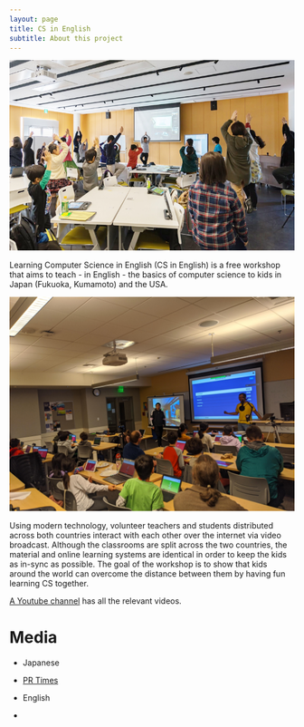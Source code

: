 ```yaml
---
layout: page
title: CS in English
subtitle: About this project
---
```


![Tree Pose](/img/tree.jpg)

Learning Computer Science in English (CS in English) is a free
workshop that aims to teach - in English - the basics of computer
science to kids in Japan (Fukuoka, Kumamoto) and the USA.

![Kahoot](/img/201912Kahoot.jpg)

Using modern technology, volunteer teachers and students distributed
across both countries interact with each other over the internet via
video broadcast. Although the classrooms are split across the two
countries, the material and online learning systems are identical in
order to keep the kids as in-sync as possible. The goal of the
workshop is to show that kids around the world can overcome the
distance between them by having fun learning CS together.

[A Youtube channel](https://www.youtube.com/channel/UCyCSSAU2C8m7Zo_QZnbbiSw) has all the relevant videos.


# Media

* Japanese
- [PR Times](https://prtimes.jp/main/html/rd/p/000000004.000036248.html)
* English
-  
